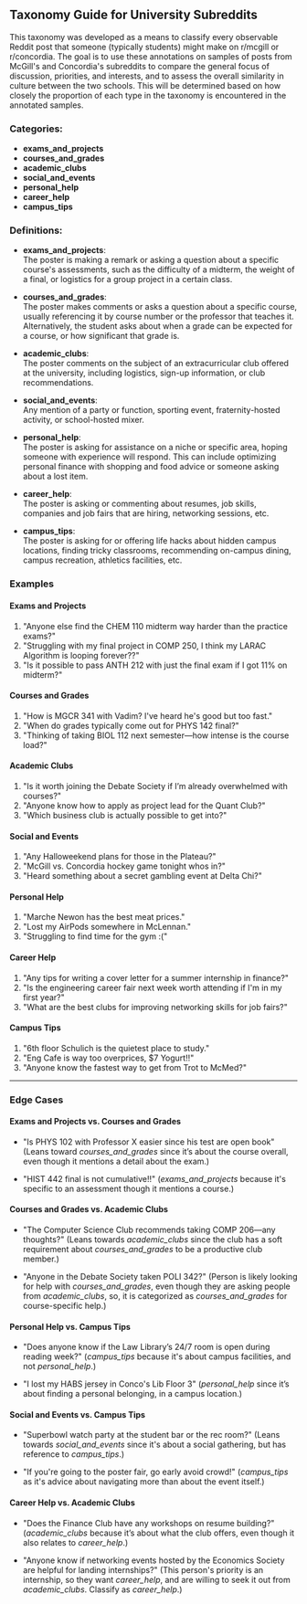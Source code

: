 ## Taxonomy Guide for University Subreddits

This taxonomy was developed as a means to classify every observable Reddit post that someone (typically students) might make on r/mcgill or r/concordia. The goal is to use these annotations on samples of posts from McGill's and Concordia's subreddits to compare the general focus of discussion, priorities, and interests, and to assess the overall similarity in culture between the two schools. This will be determined based on how closely the proportion of each type in the taxonomy is encountered in the annotated samples.

### Categories:

- **exams_and_projects**
- **courses_and_grades**
- **academic_clubs**
- **social_and_events**
- **personal_help**
- **career_help**
- **campus_tips**

### Definitions:

- **exams_and_projects**:  
  The poster is making a remark or asking a question about a specific course's assessments, such as the difficulty of a midterm, the weight of a final, or logistics for a group project in a certain class.

- **courses_and_grades**:  
  The poster makes comments or asks a question about a specific course, usually referencing it by course number or the professor that teaches it. Alternatively, the student asks about when a grade can be expected for a course, or how significant that grade is.

- **academic_clubs**:  
  The poster comments on the subject of an extracurricular club offered at the university, including logistics, sign-up information, or club recommendations.

- **social_and_events**:  
  Any mention of a party or function, sporting event, fraternity-hosted activity, or school-hosted mixer.

- **personal_help**:  
  The poster is asking for assistance on a niche or specific area, hoping someone with experience will respond. This can include optimizing personal finance with shopping and food advice or someone asking about a lost item.

- **career_help**:  
  The poster is asking or commenting about resumes, job skills, companies and job fairs that are hiring, networking sessions, etc.

- **campus_tips**:  
  The poster is asking for or offering life hacks about hidden campus locations, finding tricky classrooms, recommending on-campus dining, campus recreation, athletics facilities, etc.

### Examples

#### **Exams and Projects**
1. "Anyone else find the CHEM 110 midterm way harder than the practice exams?"
2. "Struggling with my final project in COMP 250, I think my LARAC Algorithm is looping forever??"
3. "Is it possible to pass ANTH 212 with just the final exam if I got 11% on midterm?"

#### **Courses and Grades**
1. "How is MGCR 341 with Vadim? I've heard he's good but too fast."
2. "When do grades typically come out for PHYS 142 final?"
3. "Thinking of taking BIOL 112 next semester—how intense is the course load?"

#### **Academic Clubs**
1. "Is it worth joining the Debate Society if I’m already overwhelmed with courses?"
2. "Anyone know how to apply as project lead for the Quant Club?"
3. "Which business club is actually possible to get into?"

#### **Social and Events**
1. "Any Halloweekend plans for those in the Plateau?"
2. "McGill vs. Concordia hockey game tonight whos in?"
3. "Heard something about a secret gambling event at Delta Chi?"

#### **Personal Help**
1. "Marche Newon has the best meat prices."
2. "Lost my AirPods somewhere in McLennan."
3. "Struggling to find time for the gym :("

#### **Career Help**
1. "Any tips for writing a cover letter for a summer internship in finance?"
2. "Is the engineering career fair next week worth attending if I'm in my first year?"
3. "What are the best clubs for improving networking skills for job fairs?"

#### **Campus Tips**
1. "6th floor Schulich is the quietest place to study."
2. "Eng Cafe is way too overprices, $7 Yogurt!!"
3. "Anyone know the fastest way to get from Trot to McMed?"

---

### Edge Cases

#### **Exams and Projects vs. Courses and Grades**
- "Is PHYS 102 with Professor X easier since his test are open book" (Leans toward *courses_and_grades* since it’s about the course overall, even though it mentions a detail about the exam.)
  
- "HIST 442 final is not cumulative!!" (*exams_and_projects* because it's specific to an assessment though it mentions a course.)

#### **Courses and Grades vs. Academic Clubs**
- "The Computer Science Club recommends taking COMP 206—any thoughts?" (Leans towards *academic_clubs* since the club has a soft requirement about *courses_and_grades* to be a productive club member.)

- "Anyone in the Debate Society taken POLI 342?" (Person is likely looking for help with *courses_and_grades*, even though they are asking people from *academic_clubs*, so, it is categorized as *courses_and_grades* for course-specific help.)

#### **Personal Help vs. Campus Tips**
- "Does anyone know if the Law Library’s 24/7 room is open during reading week?" (*campus_tips* because it's about campus facilities, and not *personal_help*.)

- "I lost my HABS jersey in Conco's Lib Floor 3" (*personal_help* since it’s about finding a personal belonging, in a campus location.)

#### **Social and Events vs. Campus Tips**
- "Superbowl watch party at the student bar or the rec room?" (Leans towards *social_and_events* since it's about a social gathering, but has reference to *campus_tips*.)

- "If you're going to the poster fair, go early avoid crowd!" (*campus_tips* as it's advice about navigating more than about the event itself.)

#### **Career Help vs. Academic Clubs**
- "Does the Finance Club have any workshops on resume building?" (*academic_clubs* because it’s about what the club offers, even though it also relates to *career_help*.)

- "Anyone know if networking events hosted by the Economics Society are helpful for landing internships?" (This person's priority is an internship, so they want *career_help*, and are willing to seek it out from *academic_clubs*.  Classify as *career_help*.)